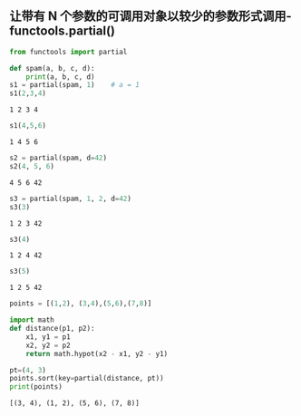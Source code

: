 
## 让带有 N 个参数的可调用对象以较少的参数形式调用-functools.partial() 


```python
from functools import partial

def spam(a, b, c, d):
    print(a, b, c, d)
s1 = partial(spam, 1)    # a = 1
s1(2,3,4)
```

    1 2 3 4



```python
s1(4,5,6)
```

    1 4 5 6



```python
s2 = partial(spam, d=42) 
s2(4, 5, 6)
```

    4 5 6 42



```python
s3 = partial(spam, 1, 2, d=42)
s3(3)
```

    1 2 3 42



```python
s3(4)
```

    1 2 4 42



```python
s3(5)
```

    1 2 5 42



```python
points = [(1,2), (3,4),(5,6),(7,8)]

import math
def distance(p1, p2):
    x1, y1 = p1
    x2, y2 = p2
    return math.hypot(x2 - x1, y2 - y1)

pt=(4, 3)
points.sort(key=partial(distance, pt))
print(points)
```

    [(3, 4), (1, 2), (5, 6), (7, 8)]

